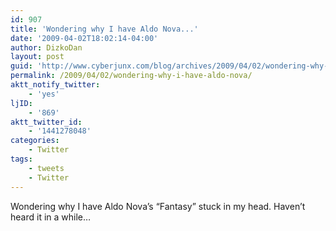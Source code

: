 ```yaml
---
id: 907
title: 'Wondering why I have Aldo Nova...'
date: '2009-04-02T18:02:14-04:00'
author: DizkoDan
layout: post
guid: 'http://www.cyberjunx.com/blog/archives/2009/04/02/wondering-why-i-have-aldo-nova/'
permalink: /2009/04/02/wondering-why-i-have-aldo-nova/
aktt_notify_twitter:
    - 'yes'
ljID:
    - '869'
aktt_twitter_id:
    - '1441278048'
categories:
    - Twitter
tags:
    - tweets
    - Twitter
---
```


Wondering why I have Aldo Nova’s “Fantasy” stuck in my head. Haven’t heard it in a while…